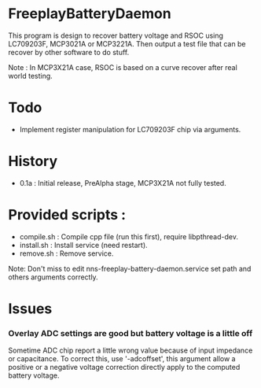 # FreeplayBatteryDaemon
This program is design to recover battery voltage and RSOC using LC709203F, MCP3021A or MCP3221A. Then output a test file that can be recover by other software to do stuff.

Note : In MCP3X21A case, RSOC is based on a curve recover after real world testing.

# Todo
- Implement register manipulation for LC709203F chip via arguments.

# History
- 0.1a : Initial release, PreAlpha stage, MCP3X21A not fully tested.

# Provided scripts :
- compile.sh : Compile cpp file (run this first), require libpthread-dev.
- install.sh : Install service (need restart).
- remove.sh : Remove service.

Note: Don't miss to edit nns-freeplay-battery-daemon.service set path and others arguments correctly.

# Issues
### Overlay ADC settings are good but battery voltage is a little off
Sometime ADC chip report a little wrong value because of input impedance or capacitance.
To correct this, use '-adcoffset', this argument allow a positive or a negative voltage correction directly apply to the computed battery voltage.
